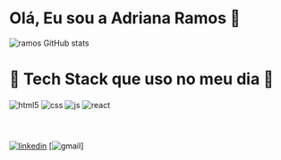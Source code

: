 # Olá, Eu sou a  Adriana Ramos 👋


![ramos GitHub stats](https://github-readme-stats.vercel.app/api?username=Adrianaramss&show_icons=true&theme=dracula&count_private=true)


# 🚀 Tech Stack que uso no meu dia 🚀
<div style="display: inline_block">
  <img align="center" alt="html5" src="https://img.shields.io/badge/HTML5-E34F26?style=for-the-badge&logo=html5&logoColor=white" />
  <img align="center" alt="css" src="https://img.shields.io/badge/CSS3-1572B6?style=for-the-badge&logo=css3&logoColor=white" />
  <img align="center" alt="js" src="https://img.shields.io/badge/JavaScript-F7DF1E?style=for-the-badge&logo=javascript&logoColor=black" />
  <img align="center" alt="react" src="https://img.shields.io/badge/React-20232A?style=for-the-badge&logo=react&logoColor=61DAFB" />
 
</div><br/>

# 
[![linkedin](https://img.shields.io/badge/LinkedIn-0077B5?style=for-the-badge&logo=linkedin&logoColor=white)](https://www.linkedin.com/in/adriana-ramos-995668145/)
[![gmail](https://img.shields.io/badge/Gmail-D14836?style=for-the-badge&logo=gmail&logoColor=white)]
